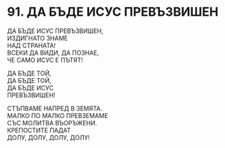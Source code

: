 # 91. ДА БЪДЕ ИСУС ПРЕВЪЗВИШЕН  
  
ДА БЪДЕ ИСУС ПРЕВЪЗВИШЕН,  
ИЗДИГНАТО ЗНАМЕ  
НАД СТРАНАТА!  
ВСЕКИ ДА ВИДИ, ДА ПОЗНАЕ,  
ЧЕ САМО ИСУС Е ПЪТЯТ!  
  
ДА БЪДЕ ТОЙ,  
ДА БЪДЕ ТОЙ,  
ДА БЪДЕ ИСУС  
ПРЕВЪЗВИШЕН!  
  
СТЪПВАМЕ НАПРЕД В ЗЕМЯТА.  
МАЛКО ПО МАЛКО ПРЕВЗЕМАМЕ  
СЪС МОЛИТВА ВЪОРЪЖЕНИ.  
КРЕПОСТИТЕ ПАДАТ  
ДОЛУ, ДОЛУ, ДОЛУ, ДОЛУ!  
